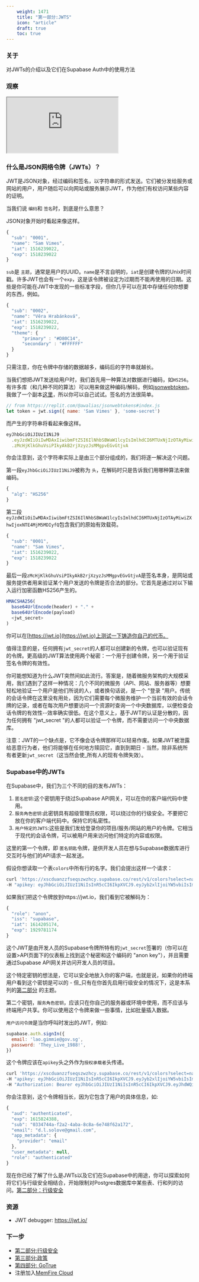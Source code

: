 ```yaml
---
    weight: 1471
    title: "第一部分:JWTS"
    icon: "article"
    draft: true
    toc: true
---
```


### 关于

对JWTs的介绍以及它们在Supabase Auth中的使用方法

### 观察

<div className="video-container">
  <iframe
    src="https://www.youtube-nocookie.com/embed/v3Exg5YpJvE"
    frameBorder="1"
    allow="accelerometer; autoplay; clipboard-write; encrypted-media; gyroscope; picture-in-picture"
    allowFullScreen
  ></iframe>
</div>

### 什么是JSON网络令牌（JWTs）？

JWT是JSON对象，经过编码和签名，以字符串的形式发送。它们被分发给服务或网站的用户，用户随后可以向网站或服务展示JWT，作为他们有权访问某些内容的证明。

当我们说 `编码`和 `签名`时，到底是什么意思？

JSON对象开始时看起来像这样。

```js
{
  "sub": "0001",
  "name": "Sam Vimes",
  "iat": 1516239022,
  "exp": 1518239022
}
```

`sub`是 `主题`，通常是用户的UUID。`name`是不言自明的，`iat`是创建令牌的Unix时间戳。许多JWT也会有一个`exp`，这是该令牌被设定为过期而不能再使用的日期。这些是你可能在JWT中发现的一些标准字段，但你几乎可以在其中存储任何你想要的东西，例如。

```js
{
  "sub": "0002",
  "name": "Věra Hrabánková",
  "iat": 1516239022,
  "exp": 1518239022,
  "theme": {
      "primary" : "#D80C14",
      "secondary" : "#FFFFFF"
  }
}
```

只需注意，你在令牌中存储的数据越多，编码后的字符串就越长。

当我们想把JWT发送给用户时，我们首先用一种算法对数据进行编码，如`HS256`。有许多库（和几种不同的算法）可以用来做这种编码/解码，例如[jsonwebtoken](https://www.npmjs.com/package/jsonwebtoken)。我做了一个副本[这里](https://replit.com/@awalias/jsonwebtokens#index.js)，所以你可以自己试试。签名的方法很简单。

```js
// from https://replit.com/@awalias/jsonwebtokens#index.js
let token = jwt.sign({ name: 'Sam Vimes' }, 'some-secret')
```

而产生的字符串将看起来像这样。

```js
eyJhbGciOiJIUzI1NiJ9
  .eyJzdWIiOiIwMDAxIiwibmFtZSI6IlNhbSBWaW1lcyIsImlhdCI6MTUxNjIzOTAyMiwiZXhwIjoxNTE4MjM5MDIyfQ
  .zMcHjKlkGhuVsiPIkyAkB2rjXzyzJsMMgpvEGvGtjvA
```

你会注意到，这个字符串实际上是由三个部分组成的，我们将逐一解决这个问题。

第一段`eyJhbGciOiJIUzI1NiJ9`被称为 `头`，在解码时只是告诉我们用哪种算法来做编码。

```js
{
  "alg": "HS256"
}
```

第二段`eyJzdWIiOiIwMDAxIiwibmFtZSI6IlNhbSBWaW1lcyIsImlhdCI6MTUxNjIzOTAyMiwiZXhwIjoxNTE4MjM5MDIyfQ`包含我们的原始有效载荷。

```js
{
  "sub": "0001",
  "name": "Sam Vimes",
  "iat": 1516239022,
  "exp": 1518239022
}
```

最后一段`zMcHjKlkGhuVsiPIkyAkB2rjXzyzJsMMgpvEGvGtjvA`是签名本身，是网站或服务提供者用来验证某个用户发送的令牌是否合法的部分。它首先是通过对以下输入运行加密函数HS256产生的。

```js
HMACSHA256(
  base64UrlEncode(header) + "." +
  base64UrlEncode(payload)
  <jwt_secret>
)
```

你可以在[https://jwt.io](https://jwt.io)上测试一下铸造你自己的代币。

值得注意的是，任何拥有`jwt_secret`的人都可以创建新的令牌，也可以验证现有的令牌。更高级的JWT算法使用两个秘密：一个用于创建令牌，另一个用于验证签名令牌的有效性。

你可能想知道为什么JWT突然间如此流行。答案是，随着微服务架构的大规模采用，我们遇到了这样一种情况：几个不同的微服务（API、网站、服务器等）想要轻松地验证一个用户是他们所说的人，或者换句话说，是一个 "登录 "用户。传统的会话令牌在这里没有用处，因为它们需要每个微服务维护一个当前有效的会话令牌的记录，或者在每次用户想要访问一个资源时查询一个中央数据库，以便检查会话令牌的有效性--效率确实很低。在这个意义上，基于JWT的认证是分散的，因为任何拥有 "jwt_secret "的人都可以验证一个令牌，而不需要访问一个中央数据库。

注意：JWT的一个缺点是，它不像会话令牌那样可以轻易作废。如果JWT被泄露给恶意行为者，他们将能够在任何地方赎回它，直到到期日 - 当然，除非系统所有者更新`jwt_secret`（这当然会使_所有人的现有令牌失效）。

### Supabase中的JWTs

在Supabase中，我们为三个不同的目的发布JWTs：

1. `匿名密钥`:这个密钥用于绕过Supabase API网关，可以在你的客户端代码中使用。
2. `服务角色密钥`:此密钥具有超级管理员权限，可以绕过你的行级安全。不要把它放在你的客户端代码中。保持它的私密性。
3. `用户特定的JWTS`:这些是我们发给登录你的项目/服务/网站的用户的令牌。它相当于现代的会话令牌，可以被用户用来访问他们特定的内容或权限。

这里的第一个令牌，即 `匿名钥匙`令牌，是供开发人员在想与Supabase数据库进行交互时与他们的API请求一起发送。

假设你想读取一个表`colors`中所有行的名字。我们会提出这样一个请求：

```bash
curl 'https://xscduanzzfseqszwzhcy.supabase.co/rest/v1/colors?select=name' \
-H "apikey: eyJhbGciOiJIUzI1NiIsInR5cCI6IkpXVCJ9.eyJyb2xlIjoiYW5vbiIsImlhdCI6MTYxNDIwNTE3NCwiZXhwIjoxOTI5NzgxMTc0fQ.-NBR1WnZyQGpRLdXJfgfpszoZ0EeE6KHatJsDPLIX8c"
```

如果我们把这个令牌放到https://jwt.io，我们看到它被解码为：

```js
{
  "role": "anon",
  "iss": "supabase",
  "iat": 1614205174,
  "exp": 1929781174
}
```

这个JWT是由开发人员的Supabase令牌所特有的`jwt_secret`签署的（你可以在设置>API页面下的仪表板上找到这个秘密和这个编码的 "anon key"），并且需要通过Supabase API网关并访问开发人员的项目。

这个特定密钥的想法是，它可以安全地放入你的客户端，也就是说，如果你的终端用户看到这个密钥是可以的 - 但_只有在你首先启用行级安全的情况下，这是本系列的[第二部分](.../.../learn/auth-deep-dive/auth-row-level-security) 的主题。

第二个密钥，`服务角色密钥`，应该只在你自己的服务器或环境中使用，而不应该与终端用户共享。你可以使用这个令牌来做一些事情，比如批量插入数据。

`用户访问令牌`是当你呼叫时发出的JWT，例如:

```js
supabase.auth.signIn({
  email: 'lao.gimmie@gov.sg',
  password: 'They_Live_1988!',
})
```

这个令牌应该在`apikey`头之外作为`授权承载者`头传递。

```bash
curl 'https://xscduanzzfseqszwzhcy.supabase.co/rest/v1/colors?select=name' \
-H "apikey: eyJhbGciOiJIUzI1NiIsInR5cCI6IkpXVCJ9.eyJyb2xlIjoiYW5vbiIsImlhdCI6MTYxNDIwNTE3NCwiZXhwIjoxOTI5NzgxMTc0fQ.-NBR1WnZyQGpRLdXJfgfpszoZ0EeE6KHatJsDPLIX8c" \
-H "Authorization: Bearer eyJhbGciOiJIUzI1NiIsInR5cCI6IkpXVCJ9.eyJhdWQiOiJhdXRoZW50aWNhdGVkIiwiZXhwIjoxNjE1ODI0Mzg4LCJzdWIiOiIwMzM0NzQ0YS1mMmEyLTRhYmEtOGM4YS02ZTc0OGY2MmExNzIiLCJlbWFpbCI6InNvbWVvbmVAZW1haWwuY29tIiwiYXBwX21ldGFkYXRhIjp7InByb3ZpZGVyIjoiZW1haWwifSwidXNlcl9tZXRhZGF0YSI6bnVsbCwicm9sZSI6ImF1dGhlbnRpY2F0ZWQifQ.I-_oSsJamtinGxniPETBf-ezAUwDW2sY9bJIThvdX9s"
```

你会注意到，这个令牌相当长，因为它包含了用户的具体信息，如:

```js
{
  "aud": "authenticated",
  "exp": 1615824388,
  "sub": "0334744a-f2a2-4aba-8c8a-6e748f62a172",
  "email": "d.l.solove@gmail.com",
  "app_metadata": {
    "provider": "email"
  },
  "user_metadata": null,
  "role": "authenticated"
}
```

现在你已经了解了什么是JWTs以及它们在Supabase中的用途，你可以探索如何将它们与行级安全相结合，开始限制对Postgres数据库中某些表、行和列的访问。[第二部分：行级安全](././learn/auth-deep-dive/auth-row-level-security)

### 资源

- JWT debugger: https://jwt.io/

### 下一步

<!-- - 观看[第一部分：JWTs](../../learn/auth-deep-dive/auth-deep-dive-jwts) -->

- [第二部分:行级安全](./auth-row-level-security)
- [第三部分:政策](./auth-policies)
- [第四部分: GoTrue](./auth-gotrue)
- 注册加入[MemFire Cloud](https://cloud.memfiredb.com/)

